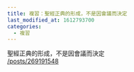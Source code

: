 ```yaml
---
title: 複習：聖經正典的形成，不是因會議而決定
last_modified_at: 1612793700
categories:
  - 複習
---
```


<p>聖經正典的形成，不是因會議而決定<br>
<a href="/posts/269191548" target="_blank">/posts/269191548</a></p>

<p>&nbsp;</p>

